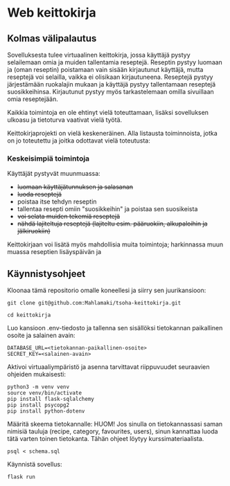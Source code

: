 # Web keittokirja

## Kolmas välipalautus

Sovelluksesta tulee virtuaalinen keittokirja, jossa käyttäjä pystyy selailemaan omia ja muiden tallentamia reseptejä. Reseptin pystyy luomaan ja (oman reseptin) poistamaan vain sisään kirjautunut käyttäjä, mutta reseptejä voi selailla, vaikka ei olisikaan kirjautuneena. Reseptejä pystyy järjestämään ruokalajin mukaan ja käyttäjä pystyy tallentamaan reseptejä suosikkeihinsa. Kirjautunut pystyy myös tarkastelemaan omilla sivuillaan omia reseptejään.

Kaikkia toimintoja en ole ehtinyt vielä toteuttamaan, lisäksi sovelluksen ulkoasu ja tietoturva vaativat vielä työtä.

Keittokirjaprojekti on vielä  keskeneräinen. Alla listausta toiminnoista, jotka on jo toteutettu ja joitka odottavat vielä toteutusta:

### Keskeisimpiä toimintoja

Käyttäjät pystyvät muunmuassa:

- ~~luomaan käyttäjätunnuksen ja salasanan~~
- ~~luoda reseptejä~~
- poistaa itse tehdyn reseptin
- tallentaa resepti omiin "suosikkeihin" ja poistaa sen suosikeista
- ~~voi selata muiden tekemiä reseptejä~~
- ~~nähdä lajiteltuja reseptejä (lajiteltu esim. pääruokiin, alkupaloihin ja jälkiruokiin)~~

Keittokirjaan voi lisätä myös mahdollisia muita toimintoja; harkinnassa muun muassa reseptien lisäyspäivän ja 


## Käynnistysohjeet

Kloonaa tämä repositorio omalle koneellesi ja siirry sen juurikansioon:
```
git clone git@github.com:Mahlamaki/tsoha-keittokirja.git

cd keittokirja
```

Luo kansioon .env-tiedosto ja tallenna sen sisällöksi tietokannan paikallinen osoite ja salainen avain:

```
DATABASE_URL=<tietokannan-paikallinen-osoite>
SECRET_KEY=<salainen-avain>
```

Aktivoi virtuaaliympäristö ja asenna tarvittavat riippuvuudet seuraavien ohjeiden mukaisesti:

```
python3 -m venv venv
source venv/bin/activate
pip install flask-sqlalchemy
pip install psycopg2
pip install python-dotenv
```

Määritä skeema tietokannalle:
HUOM! Jos sinulla on tietokannassasi saman nimisiä tauluja (recipe, category, favourites, users), sinun kannattaa luoda tätä varten toinen tietokanta. Tähän ohjeet löytyy kurssimateriaalista.

```
psql < schema.sql
```

Käynnistä sovellus:

```
flask run
```
